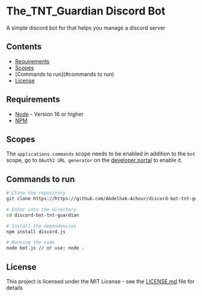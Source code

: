 # The_TNT_Guardian Discord Bot
A simple discord bot for that helps you manage a discord server
## Contents

* [Requirements](#requirements)
* [Scopes](#scopes)
* [Commands to run](#commands to run)
* [License](#license)

## Requirements

- [Node](https://nodejs.org/en/) - Version 16 or higher
- [NPM](https://www.npmjs.com/)

## Scopes

The `applications.commands` scope needs to be enabled in addition to the `bot` scope, go to `OAuth2 URL generator` on the [developer portal](https://discord.com/developers/applications/) to enable it.

## Commands to run

```bash
# Clone the repository
git clone https://https://github.com/Abdelhak-Achour/discord-bot-tnt-guardian.git

# Enter into the directory
cd discord-bot-tnt-guardian

# Install the dependencies
npm install discord.js

# Running the code
node bot.js // or use: node .
```

## License

This project is licensed under the MIT License - see the [LICENSE.md](LICENSE) file for details
